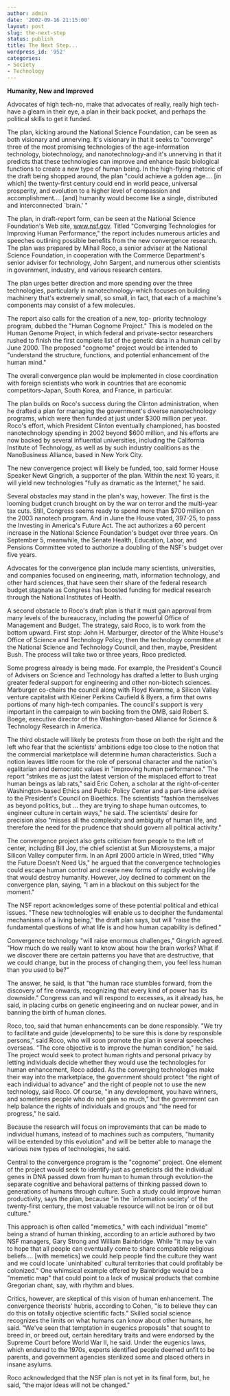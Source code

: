 ```yaml
---
author: admin
date: '2002-09-16 21:15:00'
layout: post
slug: the-next-step
status: publish
title: The Next Step...
wordpress_id: '952'
categories:
- Society
- Technology
---
```

<strong>Humanity, New and Improved</strong>

Advocates of high tech-no, make that advocates of really, really high tech-have a gleam in their eye, a plan in their back pocket, and perhaps the political skills to get it funded.

The plan, kicking around the National Science Foundation, can be seen as both visionary and unnerving. It's visionary in that it seeks to "converge" three of the most promising technologies of the age-information technology, biotechnology, and nanotechnology-and it's unnerving in that it predicts that these technologies can improve and enhance basic biological functions to create a new type of human being. In the high-flying rhetoric of the draft being shopped around, the plan "could achieve a golden age.... [in which] the twenty-first century could end in world peace, universal prosperity, and evolution to a higher level of compassion and accomplishment.... [and] humanity would become like a single, distributed and interconnected `brain.' "

The plan, in draft-report form, can be seen at the National Science Foundation's Web site, www.nsf.gov. Titled "Converging Technologies for Improving Human Performance," the report includes numerous articles and speeches outlining possible benefits from the new convergence research. The plan was prepared by Mihail Roco, a senior adviser at the National Science Foundation, in cooperation with the Commerce Department's senior adviser for technology, John Sargent, and numerous other scientists in government, industry, and various research centers.

The plan urges better direction and more spending over the three technologies, particularly in nanotechnology-which focuses on building machinery that's extremely small, so small, in fact, that each of a machine's components may consist of a few molecules.

The report also calls for the creation of a new, top- priority technology program, dubbed the "Human Cognome Project." This is modeled on the Human Genome Project, in which federal and private-sector researchers rushed to finish the first complete list of the genetic data in a human cell by June 2000. The proposed "cognome" project would be intended to "understand the structure, functions, and potential enhancement of the human mind."

The overall convergence plan would be implemented in close coordination with foreign scientists who work in countries that are economic competitors-Japan, South Korea, and France, in particular.

The plan builds on Roco's success during the Clinton administration, when he drafted a plan for managing the government's diverse nanotechnology programs, which were then funded at just under $300 million per year. Roco's effort, which President Clinton eventually championed, has boosted nanotechnology spending in 2002 beyond $600 million, and his efforts are now backed by several influential universities, including the California Institute of Technology, as well as by such industry coalitions as the NanoBusiness Alliance, based in New York City.

The new convergence project will likely be funded, too, said former House Speaker Newt Gingrich, a supporter of the plan. Within the next 10 years, it will yield new technologies "fully as dramatic as the Internet," he said.

Several obstacles may stand in the plan's way, however. The first is the looming budget crunch brought on by the war on terror and the multi-year tax cuts. Still, Congress seems ready to spend more than $700 million on the 2003 nanotech program. And in June the House voted, 397-25, to pass the Investing in America's Future Act. The act authorizes a 60 percent increase in the National Science Foundation's budget over three years. On September 5, meanwhile, the Senate Health, Education, Labor, and Pensions Committee voted to authorize a doubling of the NSF's budget over five years.

Advocates for the convergence plan include many scientists, universities, and companies focused on engineering, math, information technology, and other hard sciences, that have seen their share of the federal research budget stagnate as Congress has boosted funding for medical research through the National Institutes of Health.

A second obstacle to Roco's draft plan is that it must gain approval from many levels of the bureaucracy, including the powerful Office of Management and Budget. The strategy, said Roco, is to work from the bottom upward. First stop: John H. Marburger, director of the White House's Office of Science and Technology Policy; then the technology committee at the National Science and Technology Council, and then, maybe, President Bush. The process will take two or three years, Roco predicted.

Some progress already is being made. For example, the President's Council of Advisers on Science and Technology has drafted a letter to Bush urging greater federal support for engineering and other non-biotech sciences. Marburger co-chairs the council along with Floyd Kvamme, a Silicon Valley venture capitalist with Kleiner Perkins Caufield & Byers, a firm that owns portions of many high-tech companies. The council's support is very important in the campaign to win backing from the OMB, said Robert S. Boege, executive director of the Washington-based Alliance for Science & Technology Research in America.

The third obstacle will likely be protests from those on both the right and the left who fear that the scientists' ambitions edge too close to the notion that the commercial marketplace will determine human characteristics. Such a notion leaves little room for the role of personal character and the nation's egalitarian and democratic values in "improving human performance." The report "strikes me as just the latest version of the misplaced effort to treat human beings as lab rats," said Eric Cohen, a scholar at the right-of-center Washington-based Ethics and Public Policy Center and a part-time adviser to the President's Council on Bioethics. The scientists "fashion themselves as beyond politics, but ... they are trying to shape human outcomes, to engineer culture in certain ways," he said. The scientists' desire for precision also "misses all the complexity and ambiguity of human life, and therefore the need for the prudence that should govern all political activity."

The convergence project also gets criticism from people to the left of center, including Bill Joy, the chief scientist at Sun Microsystems, a major Silicon Valley computer firm. In an April 2000 article in Wired, titled "Why the Future Doesn't Need Us," he argued that the convergence technologies could escape human control and create new forms of rapidly evolving life that would destroy humanity. However, Joy declined to comment on the convergence plan, saying, "I am in a blackout on this subject for the moment."

The NSF report acknowledges some of these potential political and ethical issues. "These new technologies will enable us to decipher the fundamental mechanisms of a living being," the draft plan says, but will "raise the fundamental questions of what life is and how human capability is defined."

Convergence technology "will raise enormous challenges," Gingrich agreed. "How much do we really want to know about how the brain works? What if we discover there are certain patterns you have that are destructive, that we could change, but in the process of changing them, you feel less human than you used to be?"

The answer, he said, is that "the human race stumbles forward, from the discovery of fire onwards, recognizing that every kind of power has its downside." Congress can and will respond to excesses, as it already has, he said, in placing curbs on genetic engineering and on nuclear power, and in banning the birth of human clones.

Roco, too, said that human enhancements can be done responsibly. "We try to facilitate and guide [developments] to be sure this is done by responsible persons," said Roco, who will soon promote the plan in several speeches overseas. "The core objective is to improve the human condition," he said. The project would seek to protect human rights and personal privacy by letting individuals decide whether they would use the technologies for human enhancement, Roco added. As the converging technologies make their way into the marketplace, the government should protect "the right of each individual to advance" and the right of people not to use the new technology, said Roco. Of course, "in any development, you have winners, and sometimes people who do not gain so much," but the government can help balance the rights of individuals and groups and "the need for progress," he said.

Because the research will focus on improvements that can be made to individual humans, instead of to machines such as computers, "humanity will be extended by this evolution" and will be better able to manage the various new types of technologies, he said.

Central to the convergence program is the "cognome" project. One element of the project would seek to identify-just as geneticists did the individual genes in DNA passed down from human to human through evolution-the separate cognitive and behavioral patterns of thinking passed down to generations of humans through culture. Such a study could improve human productivity, says the plan, because "in the `information society' of the twenty-first century, the most valuable resource will not be iron or oil but culture."

This approach is often called "memetics," with each individual "meme" being a strand of human thinking, according to an article authored by two NSF managers, Gary Strong and William Bainbridge. While "it may be vain to hope that all people can eventually come to share compatible religious beliefs.... [with memetics] we could help people find the culture they want and we could locate `uninhabited' cultural territories that could profitably be colonized." One whimsical example offered by Bainbridge would be a "memetic map" that could point to a lack of musical products that combine Gregorian chant, say, with rhythm and blues.

Critics, however, are skeptical of this vision of human enhancement. The convergence theorists' hubris, according to Cohen, "is to believe they can do this on totally objective scientific facts." Skilled social science recognizes the limits on what humans can know about other humans, he said. "We've seen that temptation in eugenics proposals" that sought to breed in, or breed out, certain hereditary traits and were endorsed by the Supreme Court before World War II, he said. Under the eugenics laws, which endured to the 1970s, experts identified people deemed unfit to be parents, and government agencies sterilized some and placed others in insane asylums.

Roco acknowledged that the NSF plan is not yet in its final form, but, he said, "the major ideas will not be changed."
